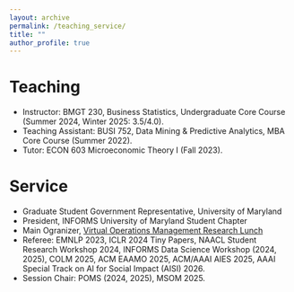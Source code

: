 ```yaml
---
layout: archive
permalink: /teaching_service/
title: ""
author_profile: true
---
```


Teaching
======

* Instructor: BMGT 230, Business Statistics, Undergraduate Core Course (Summer 2024, Winter 2025: 3.5/4.0).
* Teaching Assistant: BUSI 752, Data Mining & Predictive Analytics, MBA Core Course (Summer 2022).
* Tutor: ECON 603 Microeconomic Theory I (Fall 2023).

Service
======

* Graduate Student Government Representative, University of Maryland
* President, INFORMS University of Maryland Student Chapter 
* Main Ogranizer, [Virtual Operations Management Research Lunch](https://sites.google.com/umd.edu/vomrl/home)
* Referee: EMNLP 2023, ICLR 2024 Tiny Papers, NAACL Student Research Workshop 2024, INFORMS Data Science Workshop (2024, 2025), COLM 2025, ACM EAAMO 2025, ACM/AAAI AIES 2025, AAAI Special Track on AI for Social Impact (AISI) 2026.
* Session Chair: POMS (2024, 2025), MSOM 2025.


